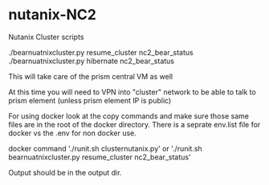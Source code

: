 # nutanix-NC2

Nutanix Cluster scripts

./bearnuatnixcluster.py resume_cluster nc2_bear_status
./bearnuatnixcluster.py hibernate nc2_bear_status

This will take care of the prism central VM as well

At this time you will need to VPN into "cluster" network to be able to talk to prism element (unless prism element IP is public)

For using docker look at the copy commands and make sure those same files are in the root of the docker directory. There is a seprate env.list file for docker vs the .env for non docker use.

docker command './runit.sh clusternutanix.py' or './runit.sh bearnuatnixcluster.py resume_cluster nc2_bear_status'

Output should be in the output dir.

